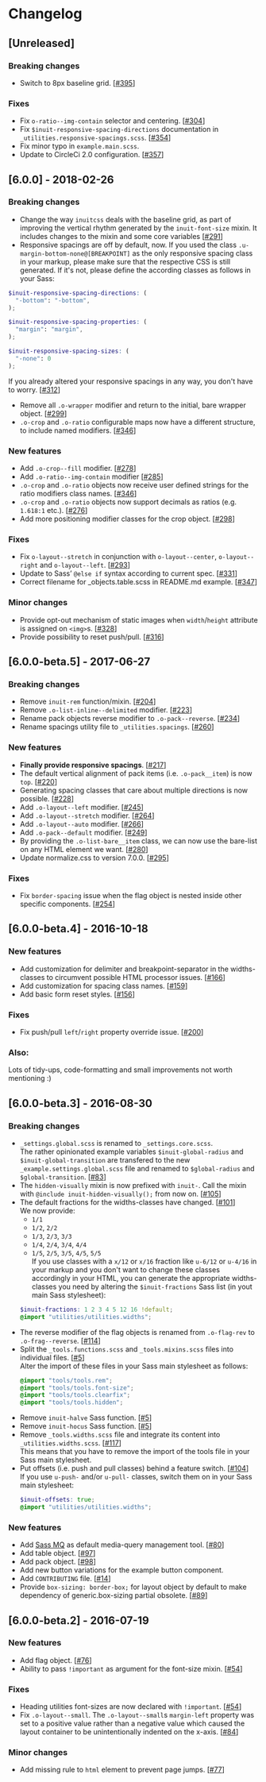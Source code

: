 # Changelog



## [Unreleased]

### Breaking changes
- Switch to 8px baseline grid. [[#395](https://github.com/inuitcss/inuitcss/issues/395)]

### Fixes
- Fix `o-ratio--img-contain` selector and centering. [[#304](https://github.com/inuitcss/inuitcss/issues/304)]
- Fix `$inuit-responsive-spacing-directions` documentation in `_utilities.responsive-spacings.scss`. [[#354](https://github.com/inuitcss/inuitcss/issues/354)]
- Fix minor typo in `example.main.scss`.
- Update to CircleCi 2.0 configuration. [[#357](https://github.com/inuitcss/inuitcss/issues/357)]

## [6.0.0] - 2018-02-26

### Breaking changes
- Change the way `inuitcss` deals with the baseline grid, as part of improving the vertical rhythm generated by the `inuit-font-size` mixin. It includes changes to the mixin and some core variables [[#291](https://github.com/inuitcss/inuitcss/issues/291)]
- Responsive spacings are off by default, now. If you used the class `.u-margin-bottom-none@[BREAKPOINT]` as the only responsive spacing class in your markup, please make sure that the respective CSS is still generated. If it's not, please define the according classes as follows in your Sass:
```scss
$inuit-responsive-spacing-directions: (
  "-bottom": "-bottom",
);

$inuit-responsive-spacing-properties: (
  "margin": "margin",
);

$inuit-responsive-spacing-sizes: (
  "-none": 0
);
```
If you already altered your responsive spacings in any way, you don't have to worry. [[#312](https://github.com/inuitcss/inuitcss/issues/312)]

- Remove all `.o-wrapper` modifier and return to the initial, bare wrapper object. [[#299](https://github.com/inuitcss/inuitcss/issues/299)]
- `.o-crop` and `.o-ratio` configurable maps now have a different structure, to include named modifiers. [[#346](https://github.com/inuitcss/inuitcss/issues/346)]

### New features
- Add `.o-crop--fill` modifier. [[#278](https://github.com/inuitcss/inuitcss/issues/278)]
- Add `.o-ratio--img-contain` modifier [[#285](https://github.com/inuitcss/inuitcss/issues/285)]
- `.o-crop` and `.o-ratio` objects now receive user defined strings for the ratio modifiers class names. [[#346](https://github.com/inuitcss/inuitcss/issues/346)]
- `.o-crop` and `.o-ratio` objects now support decimals as ratios (e.g. `1.618:1` etc.). [[#276](https://github.com/inuitcss/inuitcss/issues/276)]
- Add more positioning modifier classes for the crop object. [[#298](https://github.com/inuitcss/inuitcss/issues/298)]

### Fixes
- Fix `o-layout--stretch` in conjunction with `o-layout--center`, `o-layout--right` and `o-layout--left`. [[#293](https://github.com/inuitcss/inuitcss/issues/293)]
- Update to Sass’ `@else if` syntax according to current spec. [[#331](https://github.com/inuitcss/inuitcss/issues/331)]
- Correct filename for _objects.table.scss in README.md example. [[#347](https://github.com/inuitcss/inuitcss/issues/347)]

### Minor changes
- Provide opt-out mechanism of static images when `width`/`height` attribute is assigned on `<img>`s. [[#328](https://github.com/inuitcss/inuitcss/issues/328)]
- Provide possibility to reset push/pull. [[#316](https://github.com/inuitcss/inuitcss/issues/316)]



## [6.0.0-beta.5] - 2017-06-27

### Breaking changes
- Remove `inuit-rem` function/mixin. [[#204](https://github.com/inuitcss/inuitcss/issues/204)]
- Remove `.o-list-inline--delimited` modifier. [[#223](https://github.com/inuitcss/inuitcss/issues/223)]
- Rename pack objects reverse modifier to `.o-pack--reverse`. [[#234](https://github.com/inuitcss/inuitcss/issues/234)]
- Rename spacings utility file to `_utilities.spacings`. [[#260](https://github.com/inuitcss/inuitcss/issues/260)]

### New features
- **Finally provide responsive spacings**. [[#217](https://github.com/inuitcss/inuitcss/issues/217)]
- The default vertical alignment of pack items (i.e. `.o-pack__item`) is now `top`. [[#220](https://github.com/inuitcss/inuitcss/issues/220)]
- Generating spacing classes that care about multiple directions is now possible. [[#228](https://github.com/inuitcss/inuitcss/issues/228)]
- Add `.o-layout--left` modifier. [[#245](https://github.com/inuitcss/inuitcss/issues/245)]
- Add `.o-layout--stretch` modifier. [[#264](https://github.com/inuitcss/inuitcss/issues/264)]
- Add `.o-layout--auto` modifier. [[#266](https://github.com/inuitcss/inuitcss/issues/266)]
- Add `.o-pack--default` modifier. [[#249](https://github.com/inuitcss/inuitcss/issues/249)]
- By providing the `.o-list-bare__item` class, we can now use the bare-list on any HTML element we want. [[#280](https://github.com/inuitcss/inuitcss/issues/280)]
- Update normalize.css to version 7.0.0. [[#295](https://github.com/inuitcss/inuitcss/issues/295)]

### Fixes
- Fix `border-spacing` issue when the flag object is nested inside other specific components. [[#254](https://github.com/inuitcss/inuitcss/issues/254)]



## [6.0.0-beta.4] - 2016-10-18

### New features
- Add customization for delimiter and breakpoint-separator in the widths-classes to circumvent possible HTML processor issues. [[#166](https://github.com/inuitcss/inuitcss/issues/166)]
- Add customization for spacing class names. [[#159](https://github.com/inuitcss/inuitcss/issues/159)]
- Add basic form reset styles. [[#156](https://github.com/inuitcss/inuitcss/issues/156)]

### Fixes
- Fix push/pull `left`/`right` property override issue. [[#200](https://github.com/inuitcss/inuitcss/issues/200)]

### Also:
Lots of tidy-ups, code-formatting and small improvements not worth mentioning :)



## [6.0.0-beta.3] - 2016-08-30

### Breaking changes
- `_settings.global.scss` is renamed to `_settings.core.scss`.   
The rather opinionated example variables `$inuit-global-radius` and `$inuit-global-transition` are transfered to the new `_example.settings.global.scss` file and renamed to `$global-radius` and `$global-transition`. [[#83](https://github.com/inuitcss/inuitcss/issues/83)]
- The `hidden-visually` mixin is now prefixed with `inuit-`. Call the mixin with `@include inuit-hidden-visually();` from now on. [[#105](https://github.com/inuitcss/inuitcss/issues/105)]
- The default fractions for the widths-classes have changed. [[#101](https://github.com/inuitcss/inuitcss/issues/101)]   
    We now provide:   
    - `1/1`
    - `1/2`, `2/2`
    - `1/3`, `2/3`, `3/3`
    - `1/4`, `2/4`, `3/4`, `4/4`
    - `1/5`, `2/5`, `3/5`, `4/5`, `5/5`    
    If you use classes with a `x/12` or `x/16` fraction like `u-6/12` or `u-4/16` in your markup and you don't want to change these classes accordingly in your HTML, you can generate the appropriate widths-classes you need by altering the `$inuit-fractions` Sass list (in yout main Sass stylesheet):   
    ```scss
    $inuit-fractions: 1 2 3 4 5 12 16 !default;
    @import "utilities/utilities.widths";
    ```
- The reverse modifier of the flag objects is renamed from `.o-flag-rev` to `.o-frag--reverse`. [[#114](https://github.com/inuitcss/inuitcss/issues/114)]
- Split the `_tools.functions.scss` and `_tools.mixins.scss` files into individual files. [[#5](https://github.com/inuitcss/inuitcss/issues/5)]   
    Alter the import of these files in your Sass main stylesheet as follows:
    ```scss
    @import "tools/tools.rem";
    @import "tools/tools.font-size";
    @import "tools/tools.clearfix";
    @import "tools/tools.hidden";
    ```
- Remove `inuit-halve` Sass function. [[#5](https://github.com/inuitcss/inuitcss/issues/5)]
- Remove `inuit-hocus` Sass function. [[#5](https://github.com/inuitcss/inuitcss/issues/5)]
- Remove `_tools.widths.scss` file and integrate its content into `_utilities.widths.scss`. [[#117](https://github.com/inuitcss/inuitcss/issues/117)]   
    This means that you have to remove the import of the tools file in your Sass main stylesheet.
- Put offsets (i.e. push and pull classes) behind a feature switch. [[#104](https://github.com/inuitcss/inuitcss/issues/104)]   
    If you use `u-push-` and/or `u-pull-` classes, switch them on in your Sass main stylesheet:
    ```scss
    $inuit-offsets: true;
    @import "utilities/utilities.widths";
    ```

### New features
- Add [Sass MQ](https://github.com/sass-mq/sass-mq) as default media-query management tool. [[#80](https://github.com/inuitcss/inuitcss/issues/80)]
- Add table object. [[#97](https://github.com/inuitcss/inuitcss/issues/97)]
- Add pack object. [[#98](https://github.com/inuitcss/inuitcss/issues/98)]
- Add new button variations for the example button component.
- Add `CONTRIBUTING` file. [[#14](https://github.com/inuitcss/inuitcss/issues/14)]
- Provide `box-sizing: border-box;` for layout object by default to make dependency of generic.box-sizing partial obsolete. [[#89](https://github.com/inuitcss/inuitcss/issues/89)]



## [6.0.0-beta.2] - 2016-07-19

### New features
- Add flag object. [[#76](https://github.com/inuitcss/inuitcss/issues/76)]
- Ability to pass `!important` as argument for the font-size mixin. [[#54](https://github.com/inuitcss/inuitcss/issues/54)]

### Fixes
- Heading utilities font-sizes are now declared with `!important`. [[#54](https://github.com/inuitcss/inuitcss/issues/54)]
- Fix `.o-layout--small`. The `.o-layout--small`s `margin-left` property was set to a positive value rather than a negative value which caused the layout container to be unintentionally indented on the x-axis. [[#84](https://github.com/inuitcss/inuitcss/issues/84)]

### Minor changes
- Add missing rule to `html` element to prevent page jumps. [[#77](https://github.com/inuitcss/inuitcss/issues/77)]
